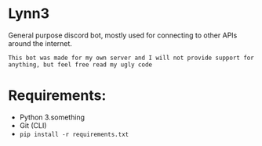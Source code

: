 # Lynn3

General purpose discord bot, mostly used for connecting to other APIs around the internet.

`This bot was made for my own server and I will not provide support for anything, but feel free read my ugly code`

# Requirements:
* Python 3.something
* Git (CLI)
* `pip install -r requirements.txt`